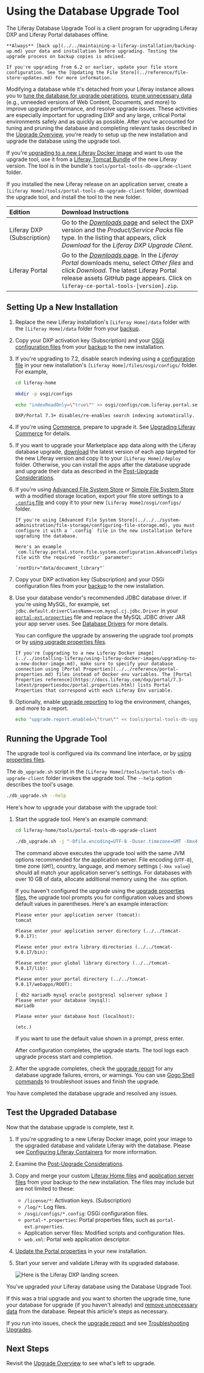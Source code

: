 # Using the Database Upgrade Tool

The Liferay Database Upgrade Tool is a client program for upgrading Liferay DXP and Liferay Portal databases offline.

```{important}
**Always** [back up](../../maintaining-a-liferay-installation/backing-up.md) your data and installation before upgrading. Testing the upgrade process on backup copies is advised.
```

```{important}
If you're upgrading from 6.2 or earlier, update your file store configuration. See the [Updating the File Store](../reference/file-store-updates.md) for more information.
```

Modifying a database while it's detached from your Liferay instance allows you to [tune the database for upgrade operations](../upgrade-stability-and-performance/database-tuning-for-upgrades.md), [prune unnecessary data](../upgrade-stability-and-performance/database-tuning-for-upgrades.md) (e.g., unneeded versions of Web Content, Documents, and more) to improve upgrade performance, and resolve upgrade issues. These activities are especially important for upgrading DXP and any large, critical Portal environments safely and as quickly as possible. After you've accounted for tuning and pruning the database and completing relevant tasks described in the [Upgrade Overview](../upgrade-basics.md), you're ready to setup up the new installation and upgrade the database using the upgrade tool.

If you're [upgrading to a new Liferay Docker image](../../installing-liferay/using-liferay-docker-images/upgrading-to-a-new-docker-image.md) and want to use the upgrade tool, use it from a [Liferay Tomcat Bundle](../../installing-liferay/installing-a-liferay-tomcat-bundle.md) of the new Liferay version. The tool is in the bundle's `tools/portal-tools-db-upgrade-client` folder.

If you installed the new Liferay release on an application server, create a `[Liferay Home]/tools/portal-tools-db-upgrade-client` folder, download the upgrade tool, and install the tool to the new folder.

| Edition | Download Instructions |
| :---------- | :-------------------- |
| Liferay DXP (Subscription) | Go to the [*Downloads* page](https://customer.liferay.com/group/customer/downloads) and select the DXP version and the _Product/Service Packs_ file type. In the listing that appears, click _Download_ for the _Liferay DXP Upgrade Client_. |
| Liferay Portal | Go to the [_Downloads_ page](https://www.liferay.com/downloads-community). In the _Liferay Portal_ downloads menu, select _Other files_ and click _Download_. The latest Liferay Portal release assets GitHub page appears. Click on `liferay-ce-portal-tools-[version].zip`. |

## Setting Up a New Installation

1. Replace the new Liferay installation's `[Liferay Home]/data` folder with the `[Liferay Home]/data` folder from your [backup](../../maintaining-a-liferay-installation/backing-up.md).

1. Copy your DXP activation key (Subscription) and your [OSGi configuration files](../../../system-administration/configuring-liferay/configuration-files-and-factories/using-configuration-files.md) from your [backup](../../maintaining-a-liferay-installation/backing-up.md#liferay-home) to the new installation.

1. If you're upgrading to 7.2, disable search indexing using a [configuration file](../../../system-administration/configuring-liferay/configuration-files-and-factories/using-configuration-files.md) in your new installation's `[Liferay Home]/files/osgi/configs/` folder. For example,

    ```bash
    cd liferay-home
    ```

    ```bash
    mkdir -p osgi/configs
    ```

    ```bash
    echo "indexReadOnly=\"true\"" >> osgi/configs/com.liferay.portal.search.configuration.IndexStatusManagerConfiguration.config
    ```

    ```{note}
    DXP/Portal 7.3+ disables/re-enables search indexing automatically.
    ```

1. If you're using [Commerce](https://learn.liferay.com/commerce/latest/en/index.html), prepare to upgrade it. See [Upgrading Liferay Commerce](https://learn.liferay.com/commerce/latest/en/installation-and-upgrades/upgrading-liferay-commerce.html) for details.

1. If you want to upgrade your Marketplace app data along with the Liferay database upgrade, [download](../../../system-administration/installing-and-managing-apps/installing-apps/downloading-apps.md) the latest version of each app targeted for the new Liferay version and copy it to your `[Liferay Home]/deploy` folder. Otherwise, you can install the apps after the database upgrade and upgrade their data as described in the [Post-Upgrade Considerations](./post-upgrade-considerations.md).

1. If you're using [Advanced File System Store](../../../system-administration/file-storage/configuring-file-storage.md) or [Simple File System Store](../../../system-administration/file-storage/other-file-store-types/simple-file-system-store.md) with a modified storage location, export your file store settings to a [`.config` file](../../../system-administration/configuring-liferay/configuration-files-and-factories/using-configuration-files.md#creating-configuration-files) and copy it to your new `[Liferay Home]/osgi/configs/` folder.

    ```{important}
    If you're using [Advanced File System Store](../../../system-administration/file-storage/configuring-file-storage.md), you must configure it with a `.config` file in the new installation before upgrading the database.

    Here's an example  `com.liferay.portal.store.file.system.configuration.AdvancedFileSystemStoreConfiguration.config` file with the required `rootDir` parameter:

    `rootDir="data/document_library"`
    ```

1. Copy your DXP activation key (Subscription) and your OSGi configuration files from your [backup](../../maintaining-a-liferay-installation/backing-up.md#liferay-home) to the new installation.

1. Use your database vendor's recommended JDBC database driver. If you're using MySQL, for example, set `jdbc.default.driverClassName=com.mysql.cj.jdbc.Driver` in your [`portal-ext.properties`](../../reference/portal-properties.md) file and replace the MySQL JDBC driver JAR your app server uses. See [Database Drivers](../migrating-configurations-and-properties.md#database-drivers) for more details.

    You can configure the upgrade by answering the upgrade tool prompts or by [using upgrade properties files](../reference/database-upgrade-tool-reference.md#manual-configuration). 

    ```{note}
    If you're [upgrading to a new Liferay Docker image](../../installing-liferay/using-liferay-docker-images/upgrading-to-a-new-docker-image.md), make sure to specify your database connection using [Portal Properties](../../reference/portal-properties.md) files instead of Docker env variables. The [Portal Properties reference](https://docs.liferay.com/dxp/portal/7.3-latest/propertiesdoc/portal.properties.html) lists Portal Properties that correspond with each Liferay Env variable.
    ```

1. Optionally, enable [upgrade reporting](../reference/upgrade-reports.md) to log the environment, changes, and more to a report.

    ```bash
    echo "upgrade.report.enabled=\"true\"" << tools/portal-tools-db-upgrade-client/portal-upgrade-ext.properties
    ```

## Running the Upgrade Tool

The upgrade tool is configured via its command line interface, or by [using properties files](../reference/database-upgrade-tool-reference.md#manual-configuration).

The `db_upgrade.sh` script in the `[Liferay Home]/tools/portal-tools-db-upgrade-client` folder invokes the upgrade tool. The `--help` option describes the tool's usage.

```bash
./db_upgrade.sh --help
```

Here's how to upgrade your database with the upgrade tool:

1. Start the upgrade tool. Here's an example command:

    ```bash
    cd liferay-home/tools/portal-tools-db-upgrade-client
    ```

    ```bash
    ./db_upgrade.sh -j "-Dfile.encoding=UTF-8 -Duser.timezone=GMT -Xmx4096m"
    ```

    The command above executes the upgrade tool with the same JVM options recommended for the application server. File encoding (`UTF-8`), time zone (`GMT`), country, language, and memory settings (`-Xmx value`) should all match your application server's settings. For databases with over 10 GB of data, allocate additional memory using the `-Xmx` option.

    If you haven't configured the upgrade using the [upgrade properties files](../reference/database-upgrade-tool-reference.md#manual-configuration), the upgrade tool prompts you for configuration values and shows default values in parentheses. Here's an example interaction:

    ```
    Please enter your application server (tomcat):
    tomcat

    Please enter your application server directory (../../tomcat-9.0.17):

    Please enter your extra library directories (../../tomcat-9.0.17/bin):

    Please enter your global library directory (../../tomcat-9.0.17/lib):

    Please enter your portal directory (../../tomcat-9.0.17/webapps/ROOT):

    [ db2 mariadb mysql oracle postgresql sqlserver sybase ]
    Please enter your database (mysql):
    mariadb

    Please enter your database host (localhost):

    (etc.)
    ```

    If you want to use the default value shown in a prompt, press enter.

    After configuration completes, the upgrade starts. The tool logs each upgrade process start and completion.

1. After the upgrade completes, check the [upgrade report](../reference/upgrade-reports.md) for any database upgrade failures, errors, or warnings. You can use [Gogo Shell commands](../upgrade-stability-and-performance/upgrading-modules-using-gogo-shell.md) to troubleshoot issues and finish the upgrade.

You have completed the database upgrade and resolved any issues.

## Test the Upgraded Database

Now that the database upgrade is complete, test it.

1. If you're upgrading to a new Liferay Docker image, point your image to the upgraded database and validate Liferay with the database. Please see [Configuring Liferay Containers](../../installing-liferay/using-liferay-docker-images/configuring-containers.md) for more information.

1. Examine the [Post-Upgrade Considerations](./post-upgrade-considerations.md).

1. Copy and merge your custom [Liferay Home files](../../maintaining-a-liferay-installation/backing-up.md#liferay-home) and [application server files](../../maintaining-a-liferay-installation/backing-up.md#application-server) from your backup to the new installation. The files may include but are not limited to these:

    * `/license/*`: Activation keys. (Subscription)
    * `/log/*`: Log files.
    * `/osgi/configs/*.config`: OSGi configuration files.
    * `portal-*.properties`: Portal properties files, such as `portal-ext.properties`.
    * Application server files: Modified scripts and configuration files.
    * `web.xml`: Portal web application descriptor.

1. [Update the Portal properties](../migrating-configurations-and-properties.md#migrating-portal-properties) in your new installation.

1. Start your server and validate Liferay with its upgraded database.

    ![Here is the Liferay DXP landing screen.](./using-the-database-upgrade-tool/images/01.png)

You've upgraded your Liferay database using the Database Upgrade Tool.

If this was a trial upgrade and you want to shorten the upgrade time, tune your database for upgrade (if you haven't already) and [remove unnecessary data](../upgrade-stability-and-performance/database-pruning-for-faster-upgrades.md) from the database. Repeat this article's steps as necessary.

If you run into issues, check the [upgrade report](../reference/upgrade-reports.md) and see [Troubleshooting Upgrades](../reference/troubleshooting-upgrades.md).

## Next Steps

Revisit the [Upgrade Overview](../upgrade-basics.md) to see what's left to upgrade.
